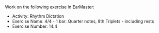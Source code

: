 Work on the following exercise in EarMaster:
- Activity: Rhythm Dictation
- Exercise Name: 4/4 - 1 bar: Quarter notes, 8th Triplets - including rests
- Exercise Number: 14.4
